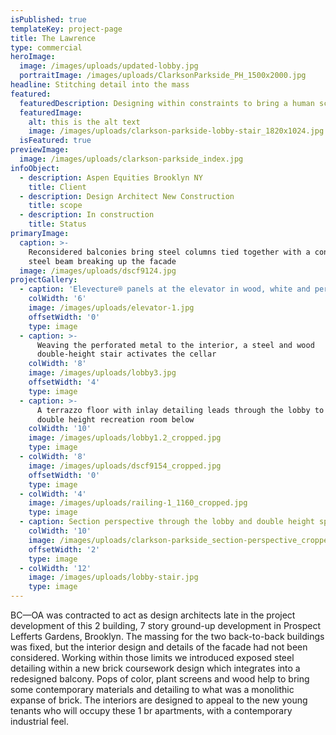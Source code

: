 ```yaml
---
isPublished: true
templateKey: project-page
title: The Lawrence
type: commercial
heroImage:
  image: /images/uploads/updated-lobby.jpg
  portraitImage: /images/uploads/ClarksonParkside_PH_1500x2000.jpg
headline: Stitching detail into the mass
featured:
  featuredDescription: Designing within constraints to bring a human scale to a brick box
  featuredImage:
    alt: this is the alt text
    image: /images/uploads/clarkson-parkside-lobby-stair_1820x1024.jpg
  isFeatured: true
previewImage:
  image: /images/uploads/clarkson-parkside_index.jpg
infoObject:
  - description: Aspen Equities Brooklyn NY
    title: Client
  - description: Design Architect New Construction
    title: scope
  - description: In construction
    title: Status
primaryImage:
  caption: >-
    Reconsidered balconies bring steel columns tied together with a continuous
    steel beam breaking up the facade
  image: /images/uploads/dscf9124.jpg
projectGallery:
  - caption: 'Elevecture® panels at the elevator in wood, white and perforated metal'
    colWidth: '6'
    image: /images/uploads/elevator-1.jpg
    offsetWidth: '0'
    type: image
  - caption: >-
      Weaving the perforated metal to the interior, a steel and wood
      double-height stair activates the cellar
    colWidth: '8'
    image: /images/uploads/lobby3.jpg
    offsetWidth: '4'
    type: image
  - caption: >-
      A terrazzo floor with inlay detailing leads through the lobby to the
      double height recreation room below
    colWidth: '10'
    image: /images/uploads/lobby1.2_cropped.jpg
    type: image
  - colWidth: '8'
    image: /images/uploads/dscf9154_cropped.jpg
    offsetWidth: '0'
    type: image
  - colWidth: '4'
    image: /images/uploads/railing-1_1160_cropped.jpg
    type: image
  - caption: Section perspective through the lobby and double height space
    colWidth: '10'
    image: /images/uploads/clarkson-parkside_section-perspective_cropped.jpg
    offsetWidth: '2'
    type: image
  - colWidth: '12'
    image: /images/uploads/lobby-stair.jpg
    type: image
---
```

BC—OA was contracted to act as design architects late in the project development of this 2 building, 7 story ground-up development in Prospect Lefferts Gardens, Brooklyn. The massing for the two back-to-back buildings was fixed, but the interior design and details of the facade had not been considered. Working within those limits we introduced exposed steel detailing within a new brick coursework design which integrates into a redesigned balcony. Pops of color, plant screens and wood help to bring some contemporary materials and detailing to what was a monolithic expanse of brick. The interiors are designed to appeal to the new young tenants who will occupy these 1 br apartments, with a contemporary industrial feel.
